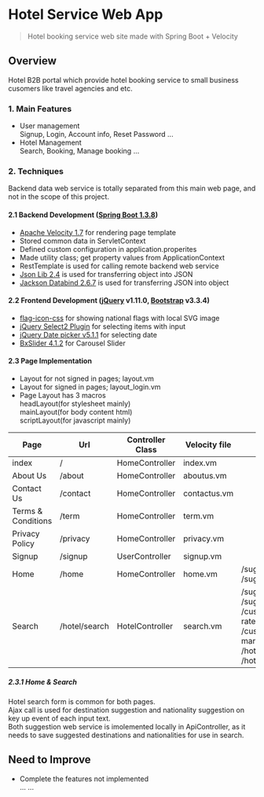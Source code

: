 Hotel Service Web App
======

> Hotel booking service web site made with Spring Boot + Velocity

## Overview

Hotel B2B portal which provide hotel booking service to small business cusomers like travel agencies and etc.   

### 1. Main Features
- User management  
Signup, Login, Account info, Reset Password ...
- Hotel Management  
Search, Booking, Manage booking ...
 
### 2. Techniques

Backend data web service is totally separated from this main web page, and not in the scope of this project.

#### 2.1 Backend Development ([Spring Boot 1.3.8](http://projects.spring.io/spring-boot/))
- [Apache Velocity 1.7](http://velocity.apache.org/) for rendering page template   
- Stored common data in ServletContext
- Defined custom configuration in application.properites
- Made utility class; get property values from ApplicationContext
- RestTemplate is used for calling remote backend web service 
- [Json Lib 2.4](http://mvnrepository.com/artifact/net.sf.json-lib/json-lib/2.4) is used for transferring object into JSON
- [Jackson Databind 2.6.7](https://github.com/FasterXML/jackson-databind/) is used for transferring JSON into object

#### 2.2 Frontend Development ([jQuery](https://github.com/jquery/jquery) v1.11.0, [Bootstrap](https://github.com/twbs/bootstrap) v3.3.4)
- [flag-icon-css](https://github.com/lipis/flag-icon-css) for showing national flags with local SVG image
- [jQuery Select2 Plugin](https://github.com/select2/select2/) for selecting items with input
- [jQuery Date picker v5.1.1](https://github.com/kbwood/datepick) for selecting date
- [BxSlider 4.1.2](https://github.com/stevenwanderski/bxslider-4) for Carousel Slider

#### 2.3 Page Implementation
- Layout for not signed in pages; layout.vm    
- Layout for signed in pages; layout_login.vm    
- Page Layout has 3 macros  
headLayout(for stylesheet mainly)  
mainLayout(for body content html)   
scriptLayout(for javascript mainly) 
  
Page | Url | Controller Class | Velocity file | Api Related | Remark 
--- | ------- | ---- | --- | ----- | ------
index | / | HomeController | index.vm |  
About Us | /about | HomeController | aboutus.vm |  
Contact Us | /contact | HomeController | contactus.vm |  
Terms & Conditions | /term | HomeController | term.vm |  
Privacy Policy | /privacy | HomeController | privacy.vm |  
Signup | /signup | UserController | signup.vm |  
Home | /home | HomeController | home.vm | /suggestion/nationality  /suggestion/destination  
Search | /hotel/search | HotelController | search.vm | /suggestion/nationality  /suggestion/destination  /customer/exchange-rate  /customer/supplier-markup  /hotel/availability/city  /hotel/availability/hotel
  
##### 2.3.1 Home & Search
Hotel search form is common for both pages.  
Ajax call is used for destination suggestion and nationality suggestion on key up event of each input text.  
Both suggestion web service is imolemented locally in ApiController, as it needs to save suggested destinations and nationalities for use in search. 

## Need to Improve
- Complete the features not implemented  
... ...
